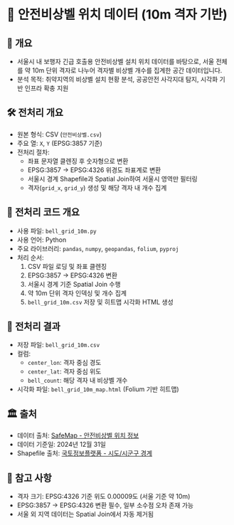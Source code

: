 # 📣 안전비상벨 위치 데이터 (10m 격자 기반)

## 📌 개요
- 서울시 내 보행자 긴급 호출용 안전비상벨 설치 위치 데이터를 바탕으로, 서울 전체를 약 10m 단위 격자로 나누어 격자별 비상벨 개수를 집계한 공간 데이터입니다.
- 분석 목적: 취약지역의 비상벨 설치 현황 분석, 공공안전 사각지대 탐지, 시각화 기반 인프라 확충 지원

## 🛠 전처리 개요
- 원본 형식: CSV (`안전비상벨.csv`)
- 주요 열: `X`, `Y` (EPSG:3857 기준)
- 전처리 절차:
  - 좌표 문자열 클렌징 후 숫자형으로 변환
  - EPSG:3857 → EPSG:4326 위경도 좌표계로 변환
  - 서울시 경계 Shapefile과 Spatial Join하여 서울시 영역만 필터링
  - 격자(`grid_x`, `grid_y`) 생성 및 해당 격자 내 개수 집계

## 🔁 전처리 코드 개요
- 사용 파일: `bell_grid_10m.py`
- 사용 언어: Python
- 주요 라이브러리: `pandas`, `numpy`, `geopandas`, `folium`, `pyproj`
- 처리 순서:
  1. CSV 파일 로딩 및 좌표 클렌징
  2. EPSG:3857 → EPSG:4326 변환
  3. 서울시 경계 기준 Spatial Join 수행
  4. 약 10m 단위 격자 인덱싱 및 개수 집계
  5. `bell_grid_10m.csv` 저장 및 히트맵 시각화 HTML 생성

## 📂 전처리 결과
- 저장 파일: `bell_grid_10m.csv`
- 컬럼:
  - `center_lon`: 격자 중심 경도
  - `center_lat`: 격자 중심 위도
  - `bell_count`: 해당 격자 내 비상벨 개수
- 시각화 파일: `bell_grid_10m_map.html` (Folium 기반 히트맵)

## 🏛 출처
- 데이터 출처: [SafeMap - 안전비상벨 위치 정보](https://www.safemap.go.kr/opna/data/dataView.do)
- 데이터 기준일: 2024년 12월 31일  
- Shapefile 출처: [국토정보플랫폼 - 시도/시군구 경계](https://www.vworld.kr/dtmk/dtmk_ntads_s002.do?datIde=30604&dsId=30604&pageIndex=1&pageSize=10&pageUnit=10&paginationInfo=egovframework.rte.ptl.mvc.tags.ui.pagination.PaginationInfo%40a0667c6&datPageIndex=2&datPageSize=10)

## 📌 참고 사항
- 격자 크기: EPSG:4326 기준 위도 0.00009도 (서울 기준 약 10m)
- EPSG:3857 → EPSG:4326 변환 필수, 일부 소수점 오차 존재 가능
- 서울 외 지역 데이터는 Spatial Join에서 자동 제거됨
